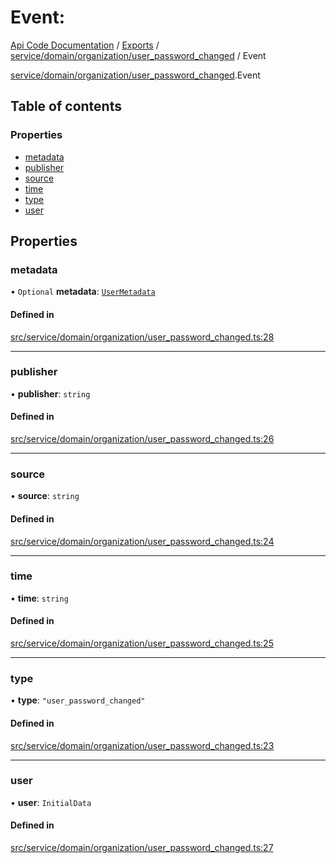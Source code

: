 # Event: 
 
[Api Code Documentation](../README.md) / [Exports](../modules.md) / [service/domain/organization/user\_password\_changed](../modules/service_domain_organization_user_password_changed.md) / Event

[service/domain/organization/user_password_changed](../modules/service_domain_organization_user_password_changed.md).Event

## Table of contents

### Properties

- [metadata](service_domain_organization_user_password_changed.Event.md#metadata)
- [publisher](service_domain_organization_user_password_changed.Event.md#publisher)
- [source](service_domain_organization_user_password_changed.Event.md#source)
- [time](service_domain_organization_user_password_changed.Event.md#time)
- [type](service_domain_organization_user_password_changed.Event.md#type)
- [user](service_domain_organization_user_password_changed.Event.md#user)

## Properties

### metadata

• `Optional` **metadata**: [`UserMetadata`](../modules/service_domain_metadata.md#usermetadata)

#### Defined in

[src/service/domain/organization/user_password_changed.ts:28](https://github.com/openkfw/TruBudget/blob/aca360d/api/src/service/domain/organization/user_password_changed.ts#L28)

___

### publisher

• **publisher**: `string`

#### Defined in

[src/service/domain/organization/user_password_changed.ts:26](https://github.com/openkfw/TruBudget/blob/aca360d/api/src/service/domain/organization/user_password_changed.ts#L26)

___

### source

• **source**: `string`

#### Defined in

[src/service/domain/organization/user_password_changed.ts:24](https://github.com/openkfw/TruBudget/blob/aca360d/api/src/service/domain/organization/user_password_changed.ts#L24)

___

### time

• **time**: `string`

#### Defined in

[src/service/domain/organization/user_password_changed.ts:25](https://github.com/openkfw/TruBudget/blob/aca360d/api/src/service/domain/organization/user_password_changed.ts#L25)

___

### type

• **type**: ``"user_password_changed"``

#### Defined in

[src/service/domain/organization/user_password_changed.ts:23](https://github.com/openkfw/TruBudget/blob/aca360d/api/src/service/domain/organization/user_password_changed.ts#L23)

___

### user

• **user**: `InitialData`

#### Defined in

[src/service/domain/organization/user_password_changed.ts:27](https://github.com/openkfw/TruBudget/blob/aca360d/api/src/service/domain/organization/user_password_changed.ts#L27)
